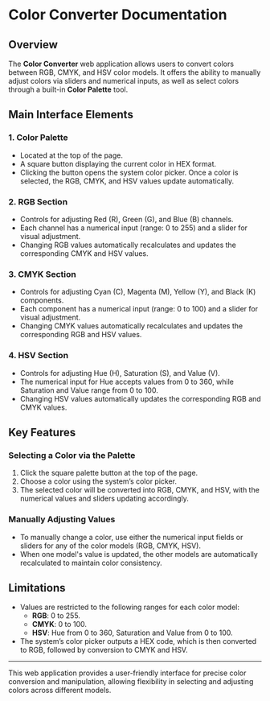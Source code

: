 # Color Converter Documentation

## Overview

The **Color Converter** web application allows users to convert colors between RGB, CMYK, and HSV color models. It offers the ability to manually adjust colors via sliders and numerical inputs, as well as select colors through a built-in **Color Palette** tool.

## Main Interface Elements

### 1. Color Palette
- Located at the top of the page.
- A square button displaying the current color in HEX format.
- Clicking the button opens the system color picker. Once a color is selected, the RGB, CMYK, and HSV values update automatically.

### 2. RGB Section
- Controls for adjusting Red (R), Green (G), and Blue (B) channels.
- Each channel has a numerical input (range: 0 to 255) and a slider for visual adjustment.
- Changing RGB values automatically recalculates and updates the corresponding CMYK and HSV values.

### 3. CMYK Section
- Controls for adjusting Cyan (C), Magenta (M), Yellow (Y), and Black (K) components.
- Each component has a numerical input (range: 0 to 100) and a slider for visual adjustment.
- Changing CMYK values automatically recalculates and updates the corresponding RGB and HSV values.

### 4. HSV Section
- Controls for adjusting Hue (H), Saturation (S), and Value (V).
- The numerical input for Hue accepts values from 0 to 360, while Saturation and Value range from 0 to 100.
- Changing HSV values automatically updates the corresponding RGB and CMYK values.

## Key Features

### Selecting a Color via the Palette
1. Click the square palette button at the top of the page.
2. Choose a color using the system’s color picker.
3. The selected color will be converted into RGB, CMYK, and HSV, with the numerical values and sliders updating accordingly.

### Manually Adjusting Values
- To manually change a color, use either the numerical input fields or sliders for any of the color models (RGB, CMYK, HSV).
- When one model's value is updated, the other models are automatically recalculated to maintain color consistency.

## Limitations
- Values are restricted to the following ranges for each color model:
  - **RGB**: 0 to 255.
  - **CMYK**: 0 to 100.
  - **HSV**: Hue from 0 to 360, Saturation and Value from 0 to 100.
- The system’s color picker outputs a HEX code, which is then converted to RGB, followed by conversion to CMYK and HSV.

---

This web application provides a user-friendly interface for precise color conversion and manipulation, allowing flexibility in selecting and adjusting colors across different models.
